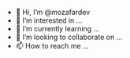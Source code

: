 - 👋 Hi, I’m @mozafardev
- 👀 I’m interested in ...
- 🌱 I’m currently learning ...
- 💞️ I’m looking to collaborate on ...
- 📫 How to reach me ...

<!---
mozafardev/mozafardev is a ✨ special ✨ repository because its `README.md` (this file) appears on your GitHub profile.
You can click the Preview link to take a look at your changes.
--->
